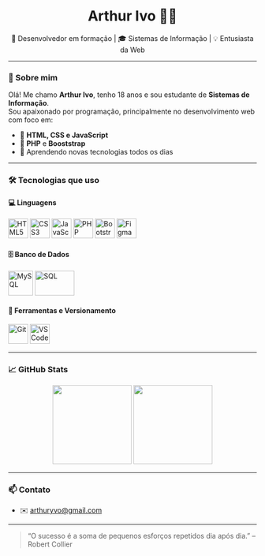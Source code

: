 <h1 align="center">Arthur Ivo 👨‍💻</h1>

<p align="center">
  🚀 Desenvolvedor em formação | 🎓 Sistemas de Informação | 💡 Entusiasta da Web
</p>

---

### 👋 Sobre mim

Olá! Me chamo **Arthur Ivo**, tenho 18 anos e sou estudante de **Sistemas de Informação**.  
Sou apaixonado por programação, principalmente no desenvolvimento web com foco em:

- 🧩 **HTML, CSS e JavaScript**
- 🐘 **PHP** e **Booststrap**
- 🎯 Aprendendo novas tecnologias todos os dias

---

### 🛠️ Tecnologias que uso

#### 💻 Linguagens
<p>
  <img src="https://cdn.jsdelivr.net/gh/devicons/devicon/icons/html5/html5-original.svg" alt="HTML5" width="40" height="40"/>
  <img src="https://cdn.jsdelivr.net/gh/devicons/devicon/icons/css3/css3-original.svg" alt="CSS3" width="40" height="40"/>
  <img src="https://cdn.jsdelivr.net/gh/devicons/devicon/icons/javascript/javascript-original.svg" alt="JavaScript" width="40" height="40"/>
  <img src="https://cdn.jsdelivr.net/gh/devicons/devicon/icons/php/php-original.svg" alt="PHP" width="40" height="40"/>
  <img src="https://cdn.jsdelivr.net/gh/devicons/devicon/icons/bootstrap/bootstrap-original.svg" alt="Bootstrap" width="40" height="40"/>
  <img src="https://cdn.jsdelivr.net/gh/devicons/devicon/icons/figma/figma-original.svg" alt="Figma" width="40" height="40"/>
</p>

#### 🗄️ Banco de Dados
<p>
  <img src="https://cdn.jsdelivr.net/gh/devicons/devicon/icons/mysql/mysql-original-wordmark.svg" alt="MySQL" width="50" height="50"/>
  <img src="https://upload.wikimedia.org/wikipedia/commons/8/87/Sql_data_base_with_logo.png" alt="SQL" width="80" height="50"/>
</p>

#### 🔧 Ferramentas e Versionamento
<p>
  <img src="https://cdn.jsdelivr.net/gh/devicons/devicon/icons/git/git-original.svg" alt="Git" width="40" height="40"/>
  <img src="https://cdn.jsdelivr.net/gh/devicons/devicon/icons/vscode/vscode-original.svg" alt="VS Code" width="40" height="40"/>
</p>

---

### 📈 GitHub Stats

<p align="center">
  <img height="160em" src="https://github-readme-stats.vercel.app/api?username=ryzemebom&show_icons=true&theme=dracula&count_private=true"/>
  <img height="160em" src="https://github-readme-stats.vercel.app/api/top-langs/?username=ryzemebom&layout=compact&theme=dracula"/>
</p>

---

### 📫 Contato

- ✉️ arthuryvo@gmail.com

---

> “O sucesso é a soma de pequenos esforços repetidos dia após dia.” – Robert Collier
